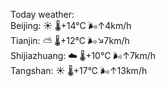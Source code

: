 Today weather:  
Beijing: ☀️   🌡️+14°C 🌬️↑4km/h  
Tianjin: ⛅️  🌡️+12°C 🌬️↘7km/h  
Shijiazhuang: ☁️   🌡️+10°C 🌬️↑7km/h  
Tangshan: ☀️   🌡️+17°C 🌬️↑13km/h  
